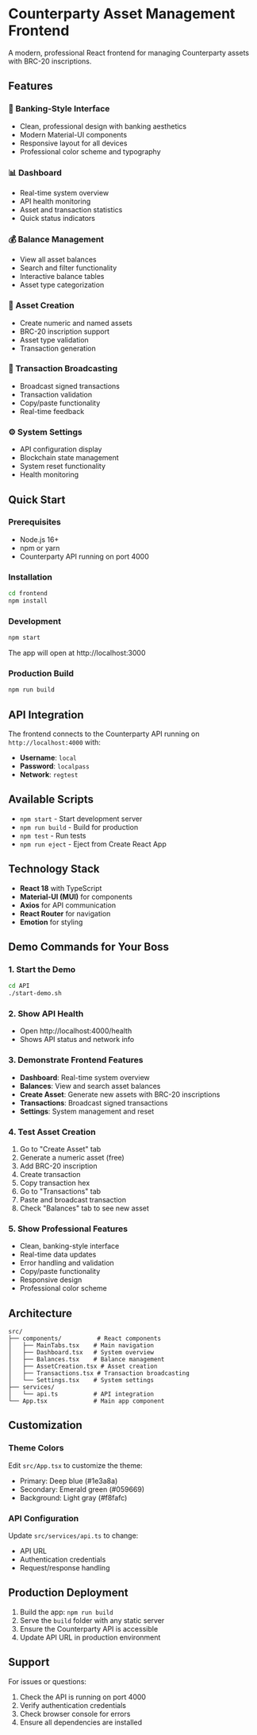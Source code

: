 # Counterparty Asset Management Frontend

A modern, professional React frontend for managing Counterparty assets with BRC-20 inscriptions.

## Features

### 🏦 Banking-Style Interface
- Clean, professional design with banking aesthetics
- Modern Material-UI components
- Responsive layout for all devices
- Professional color scheme and typography

### 📊 Dashboard
- Real-time system overview
- API health monitoring
- Asset and transaction statistics
- Quick status indicators

### 💰 Balance Management
- View all asset balances
- Search and filter functionality
- Interactive balance tables
- Asset type categorization

### 🎯 Asset Creation
- Create numeric and named assets
- BRC-20 inscription support
- Asset type validation
- Transaction generation

### 📡 Transaction Broadcasting
- Broadcast signed transactions
- Transaction validation
- Copy/paste functionality
- Real-time feedback

### ⚙️ System Settings
- API configuration display
- Blockchain state management
- System reset functionality
- Health monitoring

## Quick Start

### Prerequisites
- Node.js 16+ 
- npm or yarn
- Counterparty API running on port 4000

### Installation
```bash
cd frontend
npm install
```

### Development
```bash
npm start
```

The app will open at http://localhost:3000

### Production Build
```bash
npm run build
```

## API Integration

The frontend connects to the Counterparty API running on `http://localhost:4000` with:
- **Username**: `local`
- **Password**: `localpass`
- **Network**: `regtest`

## Available Scripts

- `npm start` - Start development server
- `npm run build` - Build for production
- `npm test` - Run tests
- `npm run eject` - Eject from Create React App

## Technology Stack

- **React 18** with TypeScript
- **Material-UI (MUI)** for components
- **Axios** for API communication
- **React Router** for navigation
- **Emotion** for styling

## Demo Commands for Your Boss

### 1. Start the Demo
```bash
cd API
./start-demo.sh
```

### 2. Show API Health
- Open http://localhost:4000/health
- Shows API status and network info

### 3. Demonstrate Frontend Features
- **Dashboard**: Real-time system overview
- **Balances**: View and search asset balances
- **Create Asset**: Generate new assets with BRC-20 inscriptions
- **Transactions**: Broadcast signed transactions
- **Settings**: System management and reset

### 4. Test Asset Creation
1. Go to "Create Asset" tab
2. Generate a numeric asset (free)
3. Add BRC-20 inscription
4. Create transaction
5. Copy transaction hex
6. Go to "Transactions" tab
7. Paste and broadcast transaction
8. Check "Balances" tab to see new asset

### 5. Show Professional Features
- Clean, banking-style interface
- Real-time data updates
- Error handling and validation
- Copy/paste functionality
- Responsive design
- Professional color scheme

## Architecture

```
src/
├── components/          # React components
│   ├── MainTabs.tsx    # Main navigation
│   ├── Dashboard.tsx   # System overview
│   ├── Balances.tsx    # Balance management
│   ├── AssetCreation.tsx # Asset creation
│   ├── Transactions.tsx # Transaction broadcasting
│   └── Settings.tsx    # System settings
├── services/
│   └── api.ts          # API integration
└── App.tsx             # Main app component
```

## Customization

### Theme Colors
Edit `src/App.tsx` to customize the theme:
- Primary: Deep blue (#1e3a8a)
- Secondary: Emerald green (#059669)
- Background: Light gray (#f8fafc)

### API Configuration
Update `src/services/api.ts` to change:
- API URL
- Authentication credentials
- Request/response handling

## Production Deployment

1. Build the app: `npm run build`
2. Serve the `build` folder with any static server
3. Ensure the Counterparty API is accessible
4. Update API URL in production environment

## Support

For issues or questions:
1. Check the API is running on port 4000
2. Verify authentication credentials
3. Check browser console for errors
4. Ensure all dependencies are installed